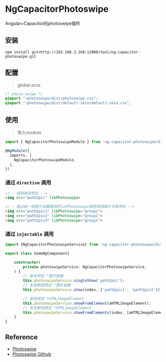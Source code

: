 # NgCapacitorPhotoswipe

Angular+Capacitor的photoswipe插件

## 安装

```shell script
npm install git+http://192.168.3.168:12000/tool/ng-capacitor-photoswipe.git
```

## 配置

> global.scss
```scss
/* photo-swipe */
@import "~photoswipe/dist/photoswipe.css";
@import "~photoswipe/dist/default-skin/default-skin.css";
```

## 使用

> 导入module
```typescript
import { NgCapacitorPhotoswipeModule } from 'ng-capacitor-photoswipe/dist';

@NgModule({
  imports: [
    NgCapacitorPhotoswipeModule,
  ],
})
```

### 通过 `directive` 调用

```html
<!-- 调用单张预览 -->
<img src="path2pic" libPhotoswipe>

<!-- 通过给一组图片设置相同的libPhotoswipe值将改组图片关联预览 -->
<img src="path2pic1" libPhotoswipe="group1">
<img src="path2pic2" libPhotoswipe="group1">
<img src="path2pic3" libPhotoswipe="group1">
```

### 通过 `injectable` 调用

```typescript
import {NgCapacitorPhotoswipeService} from 'ng-capacitor-photoswipe/dist';

export class SomeNgComponent{

    constructor(
        private photoswipeService: NgCapacitorPhotoswipeService,
    ) {
        // 单张预览 *图片链接
        this.photoswipeService.singleShow('path2pic');
        // 多张群组预览 *图片链接
        this.photoswipeService.show(index, ['path2pic1', 'path2pic2']);

        // 单张预览 *HTMLImageElement
        this.photoswipeService.showFromElement(aHTMLImageElement);
        // 多张群组预览 *HTMLImageElement
        this.photoswipeService.showFromElements(index, [aHTMLImageElement, bHTMLImageElement]);
    }
}
```

## Reference

- [Photoswipe](https://photoswipe.com)
- [Photoswipe Github](https://github.com/dimsemenov/photoswipe)
